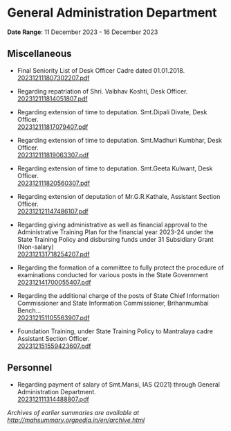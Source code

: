 # General Administration Department

**Date Range**: 11 December 2023 - 16 December 2023


## Miscellaneous
- Final Seniority List of Desk Officer Cadre dated 01.01.2018.\
  [202312111807302207.pdf](https://gr.maharashtra.gov.in/Site/Upload/Government%20Resolutions/English/202312111807302207.pdf)

- Regarding repatriation of Shri. Vaibhav Koshti, Desk Officer.\
  [202312111814051807.pdf](https://gr.maharashtra.gov.in/Site/Upload/Government%20Resolutions/English/202312111814051807.pdf)

- Regarding extension of time to deputation. Smt.Dipali Divate, Desk Officer.\
  [202312111817079407.pdf](https://gr.maharashtra.gov.in/Site/Upload/Government%20Resolutions/English/202312111817079407.pdf)

- Regarding extension of time to deputation. Smt.Madhuri Kumbhar, Desk Officer.\
  [202312111819063307.pdf](https://gr.maharashtra.gov.in/Site/Upload/Government%20Resolutions/English/202312111819063307.pdf)

- Regarding extension of time to deputation. Smt.Geeta Kulwant, Desk Officer.\
  [202312111820560307.pdf](https://gr.maharashtra.gov.in/Site/Upload/Government%20Resolutions/English/202312111820560307.pdf)

- Regarding extension of deputation of Mr.G.R.Kathale, Assistant Section Officer.\
  [202312121147486107.pdf](https://gr.maharashtra.gov.in/Site/Upload/Government%20Resolutions/English/202312121147486107.pdf)

- Regarding giving administrative as well as financial approval to the Administrative Training Plan for the financial year 2023-24 under the State Training Policy and disbursing funds under 31 Subsidiary Grant (Non-salary)\
  [202312131718254207.pdf](https://gr.maharashtra.gov.in/Site/Upload/Government%20Resolutions/English/202312131718254207.pdf)

- Regarding the formation of a committee to fully protect the procedure of examinations conducted for various posts in the State Government\
  [202312141700055407.pdf](https://gr.maharashtra.gov.in/Site/Upload/Government%20Resolutions/English/202312141700055407.pdf)

- Regarding the additional charge of the posts of State Chief Information Commissioner and State Information Commissioner, Brihanmumbai Bench...\
  [202312151105563907.pdf](https://gr.maharashtra.gov.in/Site/Upload/Government%20Resolutions/English/202312151105563907.pdf)

- Foundation Training, under State Training Policy to Mantralaya cadre Assistant Section Officer.\
  [202312151559423607.pdf](https://gr.maharashtra.gov.in/Site/Upload/Government%20Resolutions/English/202312151559423607.pdf)

## Personnel
- Regarding payment of salary of Smt.Mansi, IAS (2021) through General Administration Department.\
  [202312111314488807.pdf](https://gr.maharashtra.gov.in/Site/Upload/Government%20Resolutions/English/202312111314488807.pdf)


*Archives of earlier summaries are available at http://mahsummary.orgpedia.in/en/archive.html*